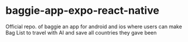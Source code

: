 # baggie-app-expo-react-native
Official repo. of baggie an app for android and ios where users can make Bag List to travel with AI and save all countries they gave been
